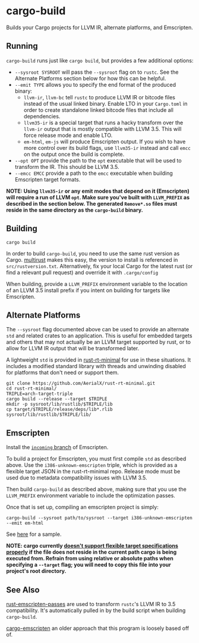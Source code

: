 # cargo-build

Builds your Cargo projects for LLVM IR, alternate platforms, and Emscripten.

## Running

`cargo-build` runs just like `cargo build`, but provides a few additional options:

- `--sysroot SYSROOT` will pass the `--sysroot` flag on to `rustc`. See the
  Alternate Platforms section below for how this can be helpful.
- `--emit TYPE` allows you to specify the end format of the produced binary:
  - `llvm-ir`, `llvm-bc` tell `rustc` to produce LLVM IR or bitcode files instead
    of the usual linked binary. Enable LTO in your `Cargo.toml` in order to
    create standalone linked bitcode files that include all dependencies.
  - `llvm35-ir` is a special target that runs a hacky transform over the `llvm-ir`
    output that is mostly compatible with LLVM 3.5. This will force release mode
    and enable LTO.
  - `em-html`, `em-js` will produce Emscripten output. If you wish to have more
    control over its build flags, use `llvm35-ir` instead and call `emcc` on the
    output once the build is complete.
- `--opt OPT` provide the path to the `opt` executable that will be used to
  transform the IR. This should be LLVM 3.5.
- `--emcc EMCC` provide a path to the `emcc` executable when building Emscripten
  target formats.

**NOTE: Using `llvm35-ir` or any emit modes that depend on it (Emscripten) will
require a run of LLVM `opt`. Make sure you've built with `LLVM_PREFIX` as
described in the section below. The generated `Remove*.so` files must reside in
the same directory as the `cargo-build` binary.**

## Building

    cargo build

In order to build `cargo-build`, you need to use the same rust version as Cargo.
[multirust](https://github.com/brson/multirust) makes this easy, the version
to install is referenced in `src/rustversion.txt`. Alternatively, fix your
local Cargo for the latest rust (or find a relevant pull request) and override
it with `.cargo/config`

When building, provide a `LLVM_PREFIX` environment variable to the location of
an LLVM 3.5 install prefix if you intent on building for targets like Emscripten.

## Alternate Platforms

The `--sysroot` flag documented above can be used to provide an alternate `std`
and related crates to an application. This is useful for embedded targets and
others that may not actually be an LLVM target supported by rust, or to allow
for LLVM IR output that will be transformed later.

A lightweight `std` is provided in [rust-rt-minimal](https://github.com/AerialX/rust-rt-minimal)
for use in these situations. It includes a modified standard library with
threads and unwinding disabled for platforms that don't need or support them.

    git clone https://github.com/AerialX/rust-rt-minimal.git
    cd rust-rt-minimal/
    TRIPLE=arch-target-triple
    cargo build --release --target $TRIPLE
    mkdir -p sysroot/lib/rustlib/$TRIPLE/lib
    cp target/$TRIPLE/release/deps/lib*.rlib sysroot/lib/rustlib/$TRIPLE/lib/

## Emscripten

Install the [`incoming` branch](http://kripken.github.io/emscripten-site/docs/tools_reference/emsdk.html#how-do-i-track-the-latest-emscripten-development-with-the-sdk)
of Emscripten.

To build a project for Emscripten, you must first compile `std` as described
above. Use the `i386-unknown-emscripten` triple, which is provided as a
flexible target JSON in the rust-rt-minimal repo. Release mode must be used
due to metadata compatibility issues with LLVM 3.5.

Then build `cargo-build` as described above, making sure that you use the
`LLVM_PREFIX` environment variable to include the optimization passes.

Once that is set up, compiling an emscripten project is simply:

    cargo-build --sysroot path/to/sysroot --target i386-unknown-emscripten --emit em-html

See [here](https://github.com/AerialX/rust-emscripten-example) for a sample.

**NOTE: cargo currently [doesn't support flexible target specifications properly](https://github.com/rust-lang/cargo/issues/1390)
if the file does not reside in the current path cargo is being executed from.
Refrain from using relative or absolute paths when specifying a `--target`
flag; you will need to copy this file into your project's root directory.**

## See Also

[rust-emscripten-passes](https://github.com/epdtry/rust-emscripten-passes) are
used to transform `rustc`'s LLVM IR to 3.5 compatibility. It's automatically
pulled in by the build script when building `cargo-build`.

[cargo-emscripten](https://github.com/tomaka/cargo-emscripten) an older approach
that this program is loosely based off of.
